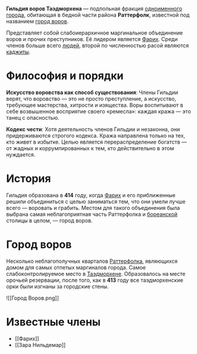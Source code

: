 **Гильдия воров Таэдморхена** — подпольная фракция [одноименного города](Таэдморхен), обитающая в бедной части района **Раттерфолк**, известной под названием [город воров](Гильдия%20воров%20Таэдморхена#Город%20воров). 

Представляет собой слабоиерархичное маргинальное объединение воров и прочих преступников. Её лидером является [Фарих](Фарих.md). Среди членов больше всего [людей](Люди), второй по численностью расой являются [каджиты](Каджиты).
# Философия и порядки
**Искусство воровства как способ существования**: Члены Гильдии верят, что воровство — это не просто преступление, а искусство, требующее мастерства, хитрости и изящества. Воры воспитывают в себе возвышенное восприятие своего «ремесла»: каждая кража — это танец с опасностью.

**Кодекс чести**: Хотя деятельность членов Гильдии и незаконна, они придерживаются строгого кодекса. Кража направлена только на тех, кто живет в избытке. Целью является перераспределение богатств — от жадных и коррумпированных к тем, кто действительно в этом нуждается.
# История
Гильдия образована в **414** году, когда [Фарих](Фарих.md) и его приближенные решили объединиться с целью заниматься тем, что они умели лучше всего — воровать и грабить. Местом для такого объединения была выбрана самая неблагоприятная часть Раттерфолка и [бореанской](Бореания) столицы в целом, — город воров.
# Город воров
Несколько неблагополучных кварталов [Раттерфолка](Таэдморхен#Районы%20Таэдморхена), являющихся домом для самых отпетых маргиналов города. Самое слабоконтролируемое место в [Таэдморхене](Таэдморхен). Образовалось на месте орочьей резервации, после того, как в **413** году все таэдморхенские орки были изгнаны за городские стены.

![[Город Воров.png]]
# Известные члены
- [[Фарих]]
- [[Зара Нильдемар]]